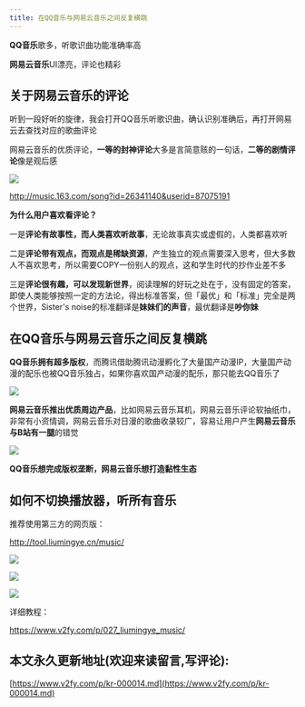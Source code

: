 ```yaml
---
title: 在QQ音乐与网易云音乐之间反复横跳
---
```



**QQ音乐**歌多，听歌识曲功能准确率高

**网易云音乐**UI漂亮，评论也精彩



## 关于网易云音乐的评论

听到一段好听的旋律，我会打开QQ音乐听歌识曲，确认识别准确后，再打开网易云去查找对应的歌曲评论


网易云音乐的优质评论，**一等的封神评论**大多是言简意赅的一句话，**二等的剧情评论**像是观后感

![](https://www.v2fy.com/asset/kr14/kr014-01.png)

http://music.163.com/song?id=26341140&userid=87075191

**为什么用户喜欢看评论？**

一是**评论有故事性，而人类喜欢听故事**，无论故事真实或虚假的，人类都喜欢听

二是**评论带有观点，而观点是稀缺资源**，产生独立的观点需要深入思考，但大多数人不喜欢思考，所以需要COPY一份别人的观点，这和学生时代的抄作业差不多

三是**评论很有趣，可以发现新世界**，阅读理解的好玩之处在于，没有固定的答案，即使人类能够按照一定的方法论，得出标准答案，但「最优」和「标准」完全是两个世界，Sister's noise的标准翻译是**妹妹们的声音**，最优翻译是**吵你妹**


## 在QQ音乐与网易云音乐之间反复横跳

**QQ音乐拥有超多版权**，而腾讯借助腾讯动漫孵化了大量国产动漫IP，大量国产动漫的配乐也被QQ音乐独占，如果你喜欢国产动漫的配乐，那只能去QQ音乐了

![](https://www.v2fy.com/asset/kr14/kr14-002.jpg)

**网易云音乐推出优质周边产品**，比如网易云音乐耳机，网易云音乐评论软抽纸巾，非常有小资情调，网易云音乐对日漫的歌曲收录较广，容易让用户产生**网易云音乐与B站有一腿**的错觉


![](https://www.v2fy.com/asset/kr14/kr14-003.png)


**QQ音乐想完成版权垄断，网易云音乐想打造黏性生态**


## 如何不切换播放器，听所有音乐


推荐使用第三方的网页版：

http://tool.liumingye.cn/music/

![](https://www.v2fy.com/asset/kr14/kr14-005.png)

![](https://www.v2fy.com/asset/super-web/m001.gif)

![](https://www.v2fy.com/asset/super-web/m002.gif)

详细教程：

https://www.v2fy.com/p/027_liumingye_music/











## 本文永久更新地址(欢迎来读留言,写评论):

[https://www.v2fy.com/p/kr-000014.md](https://www.v2fy.com/p/kr-000014.md)
